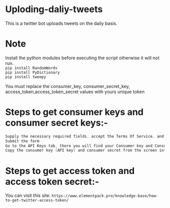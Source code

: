 # Uploding-daliy-tweets
This is a twitter bot uploads tweets on the daily basis.

# Note
Install the python modules before executing the script otherwise it will not run.<br>
```pip install RandomWords```<br>
```pip install PyDictionary```<br>
```pip install tweepy```<br>

You must replace the consumer_key, consumer_secret_key, access_token,access_token_secret values with yours unique token<br>

# Steps to get consumer keys and consumer secret keys:-

```Go to https://dev.twitter.com/apps/new and log in, if necessary
Supply the necessary required fields, accept the Terms Of Service, and solve the CAPTCHA.
Submit the form
Go to the API Keys tab, there you will find your Consumer key and Consumer secret keys.
Copy the consumer key (API key) and consumer secret from the screen into our application.
```

# Steps to get access token and access token secret:-
You can visit this site: ```https://www.elementpack.pro/knowledge-base/how-to-get-twitter-access-token/```
